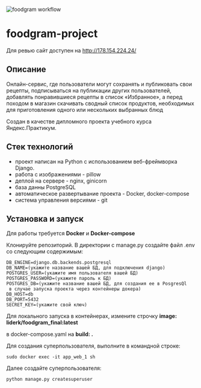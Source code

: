 ![foodgram workflow](https://github.com/Liderk/foodgram-project/workflows/foodgram%20workflow/badge.svg)
# foodgram-project

Для ревью сайт доступен на http://178.154.224.24/

## Описание
Онлайн-сервис, где пользователи могут сохранять и публиковать свои рецепты, 
подписываться на публикации других пользователей, добавлять 
понравившиеся рецепты в список «Избранное», а перед походом в магазин скачивать
сводный список продуктов, необходимых для приготовления одного или нескольких 
выбранных блюд

Cоздан в качестве дипломного проекта учебного курса Яндекс.Практикум.

## Стек технологий
- проект написан на Python с использованием веб-фреймворка Django.
- работа с изображениями - pillow
- деплой на сервере - nginx, ginicorn
- база данны PostgreSQL
- автоматическое развертывание проекта - Docker, docker-compose
- система управления версиями - git

## Установка и запуск

Для работы требуется **Docker** и **Docker-compose**

Клонируйте репозиторий. В директории с manage.py создайте файл .env со следующим
содержимым:

```  
DB_ENGINE=django.db.backends.postgresql
DB_NAME=(укажите название вашей БД, для подключения django)
POSTGRES_USER=(укажите имя пользователя вашей БД)
POSTGRES_PASSWORD=(укажите пароль к БД)
POSTGRES_DB=(укажите название вашей БД, для создания ее в PosgresQl
 в случае запуска проекта через контейнеры докера)
DB_HOST=db
DB_PORT=5432
SECRET_KEY=(укажите свой ключ)
```
Для локального запуска в контейнерах, измените строчку **image: liderk/foodgram_final:latest**

в docker-compose.yaml на  **build: .**

Для создания суперпользователя, выполните в командной строке:
```  
sudo docker exec -it app_web_1 sh
```
Далее создайте суперпользователя:
``` 
python manage.py createsuperuser
``` 